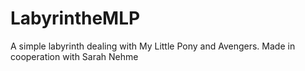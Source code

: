 LabyrintheMLP
=============

A simple labyrinth dealing with My Little Pony and Avengers. 
Made in cooperation with Sarah Nehme
